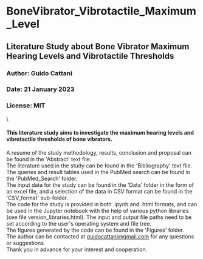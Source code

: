 # BoneVibrator_Vibrotactile_Maximum_Level #
## Literature Study about Bone Vibrator Maximum Hearing Levels and Vibrotactile Thresholds ##
### Author: Guido Cattani ###
### Date: 21 January 2023 ###
### License: MIT ###
\
#### This literature study aims to investigate the maximum hearing levels and vibrotactile thresholds of bone vibrators. ####
A resume of the study methodology, results, conclusion and proposal can be found in the 'Abstract' text file.\
The literature used in the study can be found in the 'Bibliography' text file.\
The queries and result tables used in the PubMed search can be found in the 'PubMed_Search' folder.\
The input data for the study can be found in the 'Data' folder in the form of an excel file, and a selection of the data in CSV format can be found in the 'CSV_format' sub-folder.\
The code for the study is provided in both .ipynb and .html formats, and can be used in the Jupyter notebook with the help of various python libraries (see file version_libraries.html). The input and output file paths need to be set according to the user's operating system and file tree.\
The figures generated by the code can be found in the 'Figures' folder.\
The author can be contacted at guidocattani@gmail.com for any questions or suggestions.\
Thank you in advance for your interest and cooperation.
  
